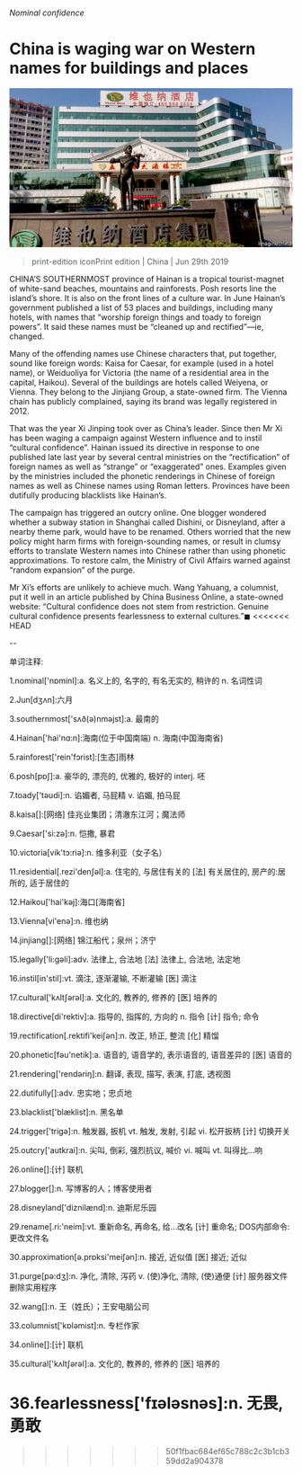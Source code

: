 ###### Nominal confidence

# China is waging war on Western names for buildings and places 

![image](images/20190629_cnp501.jpg) 

> print-edition iconPrint edition | China | Jun 29th 2019 

CHINA’S SOUTHERNMOST province of Hainan is a tropical tourist-magnet of white-sand beaches, mountains and rainforests. Posh resorts line the island’s shore. It is also on the front lines of a culture war. In June Hainan’s government published a list of 53 places and buildings, including many hotels, with names that “worship foreign things and toady to foreign powers”. It said these names must be “cleaned up and rectified”—ie, changed. 

Many of the offending names use Chinese characters that, put together, sound like foreign words: Kaisa for Caesar, for example (used in a hotel name), or Weiduoliya for Victoria (the name of a residential area in the capital, Haikou). Several of the buildings are hotels called Weiyena, or Vienna. They belong to the Jinjiang Group, a state-owned firm. The Vienna chain has publicly complained, saying its brand was legally registered in 2012. 

That was the year Xi Jinping took over as China’s leader. Since then Mr Xi has been waging a campaign against Western influence and to instil “cultural confidence”. Hainan issued its directive in response to one published late last year by several central ministries on the “rectification” of foreign names as well as “strange” or “exaggerated” ones. Examples given by the ministries included the phonetic renderings in Chinese of foreign names as well as Chinese names using Roman letters. Provinces have been dutifully producing blacklists like Hainan’s. 

The campaign has triggered an outcry online. One blogger wondered whether a subway station in Shanghai called Dishini, or Disneyland, after a nearby theme park, would have to be renamed. Others worried that the new policy might harm firms with foreign-sounding names, or result in clumsy efforts to translate Western names into Chinese rather than using phonetic approximations. To restore calm, the Ministry of Civil Affairs warned against “random expansion” of the purge. 

Mr Xi’s efforts are unlikely to achieve much. Wang Yahuang, a columnist, put it well in an article published by China Business Online, a state-owned website: “Cultural confidence does not stem from restriction. Genuine cultural confidence presents fearlessness to external cultures.”◼ 
<<<<<<< HEAD

-- 

 单词注释:

1.nominal['nɒminl]:a. 名义上的, 名字的, 有名无实的, 稍许的 n. 名词性词 

2.Jun[dʒʌn]:六月 

3.southernmost['sʌð(ә)nmәjst]:a. 最南的 

4.Hainan['hai'nɑ:n]:海南(位于中国南端) n. 海南(中国海南省) 

5.rainforest['rein'fɔrist]:[生态]雨林 

6.posh[pɒʃ]:a. 豪华的, 漂亮的, 优雅的, 极好的 interj. 呸 

7.toady['tәudi]:n. 谄媚者, 马屁精 v. 谄媚, 拍马屁 

8.kaisa[]:[网络] 佳兆业集团；清澈东江河；魔法师 

9.Caesar['si:zә]:n. 恺撒, 暴君 

10.victoria[vik'tɔ:riә]:n. 维多利亚（女子名） 

11.residential[.rezi'denʃәl]:a. 住宅的, 与居住有关的 [法] 有关居住的, 房产的:居所的, 适于居住的 

12.Haikou['hai'kәj]:海口[海南省] 

13.Vienna[vi'enә]:n. 维也纳 

14.jinjiang[]:[网络] 锦江船代；泉州；济宁 

15.legally['li:gәli]:adv. 法律上, 合法地 [法] 法律上, 合法地, 法定地 

16.instil[in'stil]:vt. 滴注, 逐渐灌输, 不断灌输 [医] 滴注 

17.cultural['kʌltʃәrәl]:a. 文化的, 教养的, 修养的 [医] 培养的 

18.directive[di'rektiv]:a. 指导的, 指挥的, 方向的 n. 指令 [计] 指令; 命令 

19.rectification[.rektifi'keiʃәn]:n. 改正, 矫正, 整流 [化] 精馏 

20.phonetic[fәu'netik]:a. 语音的, 语音学的, 表示语音的, 语音差异的 [医] 语音的 

21.rendering['rendәriŋ]:n. 翻译, 表现, 描写, 表演, 打底, 透视图 

22.dutifully[]:adv. 忠实地；忠贞地 

23.blacklist['blæklist]:n. 黑名单 

24.trigger['trigә]:n. 触发器, 扳机 vt. 触发, 发射, 引起 vi. 松开扳柄 [计] 切换开关 

25.outcry['autkrai]:n. 尖叫, 倒彩, 强烈抗议, 喊价 vi. 喊叫 vt. 叫得比...响 

26.online[]:[计] 联机 

27.blogger[]:n. 写博客的人；博客使用者 

28.disneyland['diznilænd]:n. 迪斯尼乐园 

29.rename[.ri:'neim]:vt. 重新命名, 再命名, 给...改名 [计] 重命名; DOS内部命令:更改文件名 

30.approximation[ә.prɒksi'meiʃәn]:n. 接近, 近似值 [医] 接近; 近似 

31.purge[pә:dʒ]:n. 净化, 清除, 泻药 v. (使)净化, 清除, (使)通便 [计] 服务器文件删除实用程序 

32.wang[]:n. 王（姓氏）；王安电脑公司 

33.columnist['kɒlәmist]:n. 专栏作家 

34.online[]:[计] 联机 

35.cultural['kʌltʃәrәl]:a. 文化的, 教养的, 修养的 [医] 培养的 

36.fearlessness['fɪələsnəs]:n. 无畏, 勇敢 
=======
>>>>>>> 50f1fbac684ef65c788c2c3b1cb359dd2a904378

